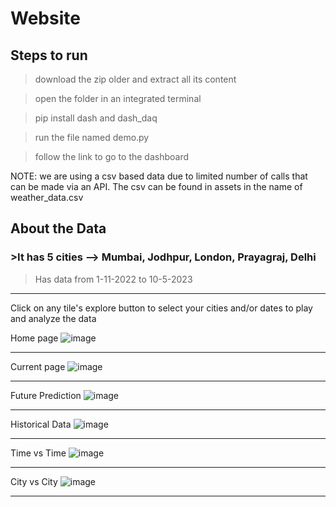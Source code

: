 # Website

## Steps to run

> download the zip older and extract all its content

> open the folder in an integrated terminal 

> pip install dash and dash_daq  

> run the file named demo.py

> follow the link to go to the dashboard

NOTE: we are using a csv based data due to limited number of calls that can be made via an API. The csv can be found in assets in the name of weather_data.csv
## About the Data

### >It has 5 cities --> Mumbai, Jodhpur, London, Prayagraj, Delhi

> Has data from 1-11-2022 to 10-5-2023
---

Click on any tile's explore button to select your cities and/or dates to play and analyze the data

Home page
![image](https://user-images.githubusercontent.com/100991200/235340487-5b4daf38-6202-4ae8-8cfb-3522265595fb.png)

---

Current page
![image](https://user-images.githubusercontent.com/100991200/235439492-8bc02d45-3dbf-4016-ace4-a01c28589110.png)

---

Future Prediction
![image](https://user-images.githubusercontent.com/100991200/235338764-493a492c-d69e-4239-a73e-f1a7a2a024a6.png)

---

Historical Data
![image](https://user-images.githubusercontent.com/100991200/235338786-bef79326-df71-4700-bbba-c4ab76cd26a2.png)

---
Time vs Time
![image](https://user-images.githubusercontent.com/100991200/235340384-cca87f16-e922-4322-a078-55cd4b7abeff.png)

---
City vs City
![image](https://user-images.githubusercontent.com/100991200/235338810-ac20553b-6c60-431f-a2aa-84b7bf647489.png)

---
